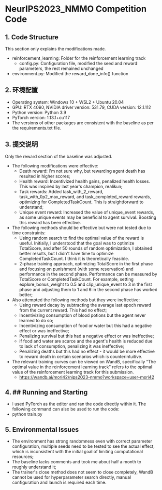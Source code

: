 # NeurIPS2023_NMMO Competition Code

## 1. Code Structure
This section only explains the modifications made.
- reinforcement_learning: Folder for the reinforcement learning track
  - config.py: Configuration file, modified the seed and reward parameters, the rest remained unchanged
- environment.py: Modified the reward_done_info() function

## 2. 环境配置
- Operating system: Windows 10 + WSL2 + Ubuntu 20.04
- GPU: RTX 4090, NVIDIA driver version: 531.79, CUDA version: 12.1.112
- Python version: Python 3.9
- PyTorch version: 1.13.1+cu117
- The versions of other packages are consistent with the baseline as per the requirements.txt file.

## 3. 提交说明
Only the reward section of the baseline was adjusted.
- The following modifications were effective:
  - Death reward: I'm not sure why, but rewarding agent death has resulted in higher scores;
  - Health reward: Incentivized health gains, penalized health losses. This was inspired by last year's champion, realikun;
  - Task rewards: Added task_with_2_reward, task_with_0p2_max_reward, and task_completed_reward rewards, optimizing for CompletedTaskCount. This is straightforward to understand;
  - Unique event reward: Increased the value of unique_event rewards, as some unique events may be beneficial to agent survival. Boosting this reward has been effective.
- The following methods should be effective but were not tested due to time constraints:
  - Using random search to find the optimal value of the reward is useful. Initially, I understood that the goal was to optimize TotalScore, and after 50 rounds of random optimization, I obtained better results, but I didn't have time to optimize CompletedTaskCount. I think it is theoretically feasible.
  - 2-phase training approach, optimizing TotalScore in the first phase and focusing on punishment (with some reservation) and performance in the second phase. Performance can be measured by TotalScore or CompletedTaskCount. For example, setting explore_bonus_weight to 0.5 and clip_unique_event to 3 in the first phase and adjusting them to 1 and 6 in the second phase has worked better;
- Also attempted the following methods but they were ineffective:
  - Using reward decay by subtracting the average last epoch reward from the current reward. This had no effect;
  - Incentivizing consumption of blood potions but the agent never learned to do so;
  - Incentivizing consumption of food or water but this had a negative effect or was ineffective;
  - Penalizing survival but this had a negative effect or was ineffective; 
  - if food and water are scarce and the agent's health is reduced due to lack of consumption, penalizing it was ineffective;
  - Penalizing deaths but this had no effect - it would be more effective to reward death in certain scenarios which is counterintuitive.
- The relevant training curves can be viewed on WandB, specifically "The optimal value in the reinforcement learning track" refers to the optimal value of the reinforcement learning track for this submission.
  - https://wandb.ai/mori42/nips2023-nmmo?workspace=user-mori42

## 4. ## Running and Starting
- I used PyTorch as the editor and ran the code directly within it. The following command can also be used to run the code:
- python train.py

## 5. Environmental Issues
- The environment has strong randomness even with correct parameter configuration, multiple seeds need to be tested to see the actual effect, which is inconsistent with the initial goal of limiting computational resources;
- The baseline lacks comments and took me about half a month to roughly understand it;
- The trainer's close method does not seem to close completely, WandB cannot be used for hyperparameter search directly, manual configuration and launch is required each time.
